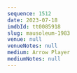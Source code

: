 ```yaml
---
sequence: 1512
date: 2023-07-18
imdbId: tt0085918
slug: mausoleum-1983
venue: null
venueNotes: null
medium: Arrow Player
mediumNotes: null
---
```

